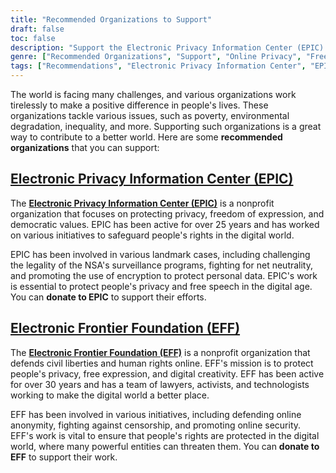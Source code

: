 ```yaml
---
title: "Recommended Organizations to Support"
draft: false
toc: false
description: "Support the Electronic Privacy Information Center (EPIC) and Electronic Frontier Foundation (EFF) to protect online privacy, freedom of expression, and democratic values. Donate to defend human rights and liberties in the digital world."
genre: ["Recommended Organizations", "Support", "Online Privacy", "Freedom of Expression", "Democratic Values", "EPIC", "EFF", "Privacy", "Civil Liberties", "Human Rights", "Digital Activism", "Nonprofit Organizations", "Donation", "Digital Rights", "Data Protection", "Cybersecurity", "Net Neutrality", "Online Anonymity", "Censorship"]
tags: ["Recommendations", "Electronic Privacy Information Center", "EPIC", "Electronic Frontier Foundation", "EFF", "privacy", "freedom of expression", "democratic values", "mission", "civil liberties", "human rights", "attorneys", "activists", "technologists", "free expression", "digital creativity", "donation", "online privacy", "online rights", "data protection", "cybersecurity", "net neutrality", "online anonymity", "censorship", "nonprofit organizations", "digital activism", "support", "digital world."]
---
```


The world is facing many challenges, and various organizations work tirelessly to make a positive difference in people's lives. These organizations tackle various issues, such as poverty, environmental degradation, inequality, and more. Supporting such organizations is a great way to contribute to a better world. Here are some **recommended organizations** that you can support:

## [Electronic Privacy Information Center (EPIC)](https://donatenow.networkforgood.org/epic)

The [**Electronic Privacy Information Center (EPIC)**](https://donatenow.networkforgood.org/epic) is a nonprofit organization that focuses on protecting privacy, freedom of expression, and democratic values. EPIC has been active for over 25 years and has worked on various initiatives to safeguard people's rights in the digital world.

EPIC has been involved in various landmark cases, including challenging the legality of the NSA's surveillance programs, fighting for net neutrality, and promoting the use of encryption to protect personal data. EPIC's work is essential to protect people's privacy and free speech in the digital age. You can **donate to EPIC** to support their efforts.

## [Electronic Frontier Foundation (EFF)](https://www.eff.org/issues/bloggers/legal/join)

The [**Electronic Frontier Foundation (EFF)**](https://www.eff.org/issues/bloggers/legal/join) is a nonprofit organization that defends civil liberties and human rights online. EFF's mission is to protect people's privacy, free expression, and digital creativity. EFF has been active for over 30 years and has a team of lawyers, activists, and technologists working to make the digital world a better place.

EFF has been involved in various initiatives, including defending online anonymity, fighting against censorship, and promoting online security. EFF's work is vital to ensure that people's rights are protected in the digital world, where many powerful entities can threaten them. You can **donate to EFF** to support their work.
